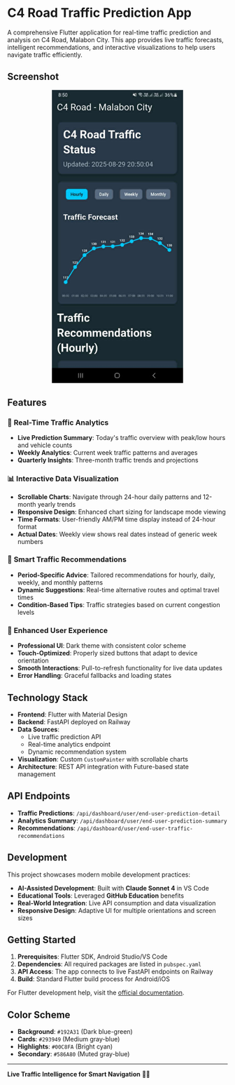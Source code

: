 # C4 Road Traffic Prediction App

A comprehensive Flutter application for real-time traffic prediction and analysis on C4 Road, Malabon City. This app provides live traffic forecasts, intelligent recommendations, and interactive visualizations to help users navigate traffic efficiently.

## Screenshot

<div align="center">
  <img src="screenshots/screenshot_001.jpeg" alt="C4 Road Traffic App" width="300">
</div>

## Features

### 🚗 **Real-Time Traffic Analytics**
- **Live Prediction Summary**: Today's traffic overview with peak/low hours and vehicle counts
- **Weekly Analytics**: Current week traffic patterns and averages
- **Quarterly Insights**: Three-month traffic trends and projections

### 📊 **Interactive Data Visualization**
- **Scrollable Charts**: Navigate through 24-hour daily patterns and 12-month yearly trends
- **Responsive Design**: Enhanced chart sizing for landscape mode viewing
- **Time Formats**: User-friendly AM/PM time display instead of 24-hour format
- **Actual Dates**: Weekly view shows real dates instead of generic week numbers

### 🎯 **Smart Traffic Recommendations**
- **Period-Specific Advice**: Tailored recommendations for hourly, daily, weekly, and monthly patterns
- **Dynamic Suggestions**: Real-time alternative routes and optimal travel times
- **Condition-Based Tips**: Traffic strategies based on current congestion levels

### 🎨 **Enhanced User Experience**
- **Professional UI**: Dark theme with consistent color scheme
- **Touch-Optimized**: Properly sized buttons that adapt to device orientation
- **Smooth Interactions**: Pull-to-refresh functionality for live data updates
- **Error Handling**: Graceful fallbacks and loading states

## Technology Stack

- **Frontend**: Flutter with Material Design
- **Backend**: FastAPI deployed on Railway
- **Data Sources**: 
  - Live traffic prediction API
  - Real-time analytics endpoint
  - Dynamic recommendation system
- **Visualization**: Custom `CustomPainter` with scrollable charts
- **Architecture**: REST API integration with Future-based state management

## API Endpoints

- **Traffic Predictions**: `/api/dashboard/user/end-user-prediction-detail`
- **Analytics Summary**: `/api/dashboard/user/end-user-prediction-summary`  
- **Recommendations**: `/api/dashboard/user/end-user-traffic-recommendations`

## Development

This project showcases modern mobile development practices:
- **AI-Assisted Development**: Built with **Claude Sonnet 4** in VS Code
- **Educational Tools**: Leveraged **GitHub Education** benefits
- **Real-World Integration**: Live API consumption and data visualization
- **Responsive Design**: Adaptive UI for multiple orientations and screen sizes

## Getting Started

1. **Prerequisites**: Flutter SDK, Android Studio/VS Code
2. **Dependencies**: All required packages are listed in `pubspec.yaml`
3. **API Access**: The app connects to live FastAPI endpoints on Railway
4. **Build**: Standard Flutter build process for Android/iOS

For Flutter development help, visit the [official documentation](https://docs.flutter.dev/).

## Color Scheme

- **Background**: `#192A31` (Dark blue-green)
- **Cards**: `#293949` (Medium gray-blue)
- **Highlights**: `#00C8FA` (Bright cyan)
- **Secondary**: `#586A80` (Muted gray-blue)

---

**Live Traffic Intelligence for Smart Navigation** 🚦📱
